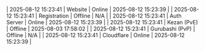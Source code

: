 | 2025-08-12 15:23:41 | Website | Online | 2025-08-12 15:23:39 |
| 2025-08-12 15:23:41 | Registration | Offline | N/A |
| 2025-08-12 15:23:41 | Auth Server | Online | 2025-08-12 15:23:39 |
| 2025-08-12 15:23:41 | Kezan (PvE) | Offline | 2025-08-03 17:58:02 |
| 2025-08-12 15:23:41 | Gurubashi (PvP) | Offline | N/A |
| 2025-08-12 15:23:41 | Cloudflare | Online | 2025-08-12 15:23:39 |
